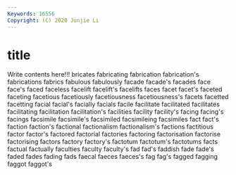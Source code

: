 ```yaml
---
Keywords: 16556
Copyright: (C) 2020 Junjie Li
---
```


# title

Write contents here!!!
bricates 
fabricating
fabrication 
fabrication's 
fabrications 
fabrics 
fabulous 
fabulously 
facade 
facade's 
facades 
face
face's 
faced 
faceless 
facelift 
facelift's 
facelifts 
faces 
facet 
facet's 
faceted
faceting 
facetious 
facetiously 
facetiousness 
facetiousness's 
facets 
facetted 
facetting 
facial 
facial's
facially 
facials 
facile 
facilitate 
facilitated 
facilitates 
facilitating 
facilitation 
facilitation's 
facilities
facility 
facility's 
facing 
facing's 
facings 
facsimile 
facsimile's 
facsimiled 
facsimileing 
facsimiles
fact 
fact's 
faction 
faction's 
factional 
factionalism 
factionalism's 
factions 
factitious 
factor
factor's 
factored 
factorial 
factories 
factoring 
factorisation 
factorise 
factorising 
factors 
factory
factory's 
factotum 
factotum's 
factotums 
facts 
factual 
factually 
faculties 
faculty 
faculty's
fad 
fad's 
faddish 
fade 
fade's 
faded 
fades 
fading 
fads 
faecal
faeces 
faeces's 
fag 
fag's 
fagged 
fagging 
faggot 
faggot's 
